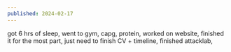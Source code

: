```yaml
---
published: 2024-02-17
---
```

got 6 hrs of sleep, went to gym, capg, protein, worked on website, finished it for the most part, just need to finish CV + timeline, finished attacklab, 